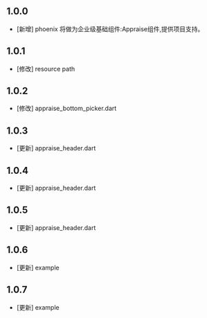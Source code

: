 <!--
 * @Author: lipeng 1162423147@qq.com
 * @Date: 2023-09-24 21:48:33
 * @LastEditors: lipeng 1162423147@qq.com
 * @LastEditTime: 2023-10-16 12:34:46
 * @FilePath: /phoenix_appraise/CHANGELOG.md
 * @Description: 这是默认设置,请设置`customMade`, 打开koroFileHeader查看配置 进行设置: https://github.com/OBKoro1/koro1FileHeader/wiki/%E9%85%8D%E7%BD%AE
-->
## 1.0.0

* [新增] phoenix 将做为企业级基础组件:Appraise组件,提供项目支持。

## 1.0.1

* [修改] resource path

## 1.0.2

* [修改] appraise_bottom_picker.dart 

## 1.0.3

* [更新] appraise_header.dart 

## 1.0.4

* [更新] appraise_header.dart 

## 1.0.5

* [更新] appraise_header.dart 

## 1.0.6

* [更新] example

## 1.0.7

* [更新] example